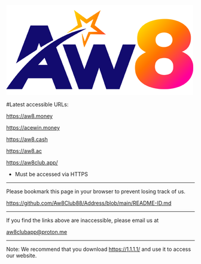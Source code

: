 ![image](https://github.com/Aw8Club88/Address/blob/main/AW8.png)

#Latest accessible URLs:

https://aw8.money

https://acewin.money

https://aw8.cash

https://aw8.ac

https://aw8club.app/

* Must be accessed via HTTPS

------------------------------------------------

Please bookmark this page in your browser to prevent losing track of us.

https://github.com/Aw8Club88/Address/blob/main/README-ID.md

------------------------------------------------

If you find the links above are inaccessible, please email us at

aw8clubapp@proton.me

------------------------------------------------

Note:
We recommend that you download https://1.1.1.1/ and use it to access our website.

